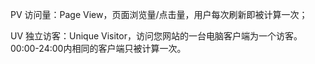 PV 访问量：Page View，页面浏览量/点击量，用户每次刷新即被计算一次；

UV 独立访客：Unique Visitor，访问您网站的一台电脑客户端为一个访客。00:00-24:00内相同的客户端只被计算一次。